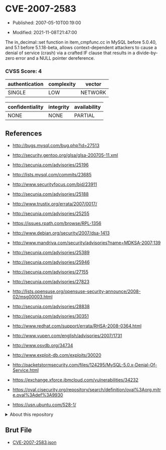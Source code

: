 # CVE-2007-2583

- Published: 2007-05-10T00:19:00

- Modified: 2021-11-08T21:47:00

The in_decimal::set function in item_cmpfunc.cc in MySQL before 5.0.40, and 5.1 before 5.1.18-beta, allows context-dependent attackers to cause a denial of service (crash) via a crafted IF clause that results in a divide-by-zero error and a NULL pointer dereference.

### CVSS Score: **4**

| authentication | complexity | vector |
| --- | --- | --- |
| SINGLE | LOW | NETWORK |

| confidentiality | integrity | availability |
| --- | --- | --- |
| NONE | NONE | PARTIAL |

## References

* http://bugs.mysql.com/bug.php?id=27513

* http://security.gentoo.org/glsa/glsa-200705-11.xml

* http://secunia.com/advisories/25196

* http://lists.mysql.com/commits/23685

* http://www.securityfocus.com/bid/23911

* http://secunia.com/advisories/25188

* http://www.trustix.org/errata/2007/0017/

* http://secunia.com/advisories/25255

* https://issues.rpath.com/browse/RPL-1356

* http://www.debian.org/security/2007/dsa-1413

* http://www.mandriva.com/security/advisories?name=MDKSA-2007:139

* http://secunia.com/advisories/25389

* http://secunia.com/advisories/25946

* http://secunia.com/advisories/27155

* http://secunia.com/advisories/27823

* http://lists.opensuse.org/opensuse-security-announce/2008-02/msg00003.html

* http://secunia.com/advisories/28838

* http://secunia.com/advisories/30351

* http://www.redhat.com/support/errata/RHSA-2008-0364.html

* http://www.vupen.com/english/advisories/2007/1731

* http://www.osvdb.org/34734

* http://www.exploit-db.com/exploits/30020

* http://packetstormsecurity.com/files/124295/MySQL-5.0.x-Denial-Of-Service.html

* https://exchange.xforce.ibmcloud.com/vulnerabilities/34232

* https://oval.cisecurity.org/repository/search/definition/oval%3Aorg.mitre.oval%3Adef%3A9930

* https://usn.ubuntu.com/528-1/

<details>
<summary>About this repository</summary> 

  This repository is part of the project [Live Hack CVE](https://github.com/Live-Hack-CVE). Main website can be found [www.live-hack.org](https://www.live-hack.org) 
  
  Made by [Sn0wAlice](https://github.com/Sn0wAlice) for the people that care about security and need to have a feed of the latest CVEs. Hope you enjoy it, don't forget to star the repo and follow me on [Twitter](https://twitter.com/Sn0wAlice) and [Github](https://github.com/Sn0wAlice). And that is my [personnal website](https://www.alice-snow.me/)

  - [Home Page](https://github.com/Live-Hack-CVE)
  - [Framework](https://github.com/Live-Hack-CVE/cve-framework)
  - [CVE database](https://github.com/Live-Hack-CVE/full_database)
  - [Changelog](https://github.com/Live-Hack-CVE/Changelog)
</details>

## Brut File

* [CVE-2007-2583.json](https://raw.githubusercontent.com/Live-Hack-CVE/full_database/main/cves/2007/CVE-2007-2583.json)

